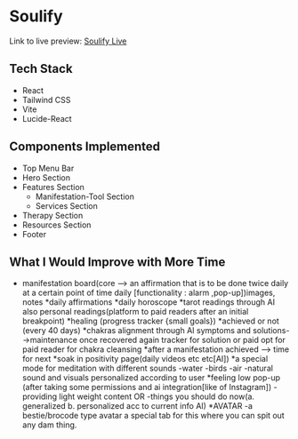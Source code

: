 # Soulify

Link to live preview: [Soulify Live](https://soulify-rouge.vercel.app)

## Tech Stack
- React
- Tailwind CSS
- Vite
- Lucide-React

## Components Implemented
- Top Menu Bar
- Hero Section
- Features Section
  - Manifestation-Tool Section
  - Services Section
- Therapy Section
- Resources Section
- Footer

## What I Would Improve with More Time
* manifestation board(core --> an affirmation that is to be done twice daily at a certain point of time daily 
     [functionality : alarm ,pop-up])images, notes
*daily affirmations
*daily horoscope
*tarot readings through AI also personal readings(platform to paid readers after an initial breakpoint)
*healing (progress tracker {small goals})
*achieved or not  (every 40 days)
*chakras alignment
through AI symptoms and solutions-->maintenance once recovered 
again tracker for solution or paid opt for paid reader for chakra cleansing
*after a manifestation achieved --> time for next
*soak in positivity page(daily videos etc etc[AI])
*a special mode for meditation with different sounds 
    -water -birds -air -natural sound and visuals personalized according to user
*feeling low pop-up (after taking some permissions and ai integration[like of Instagram])
    -providing light weight content  OR
    -things you should do now(a. generalized b. personalized acc to current info AI)
*AVATAR -a bestie/brocode type avatar a special tab for this where you can spit out any dam thing.
 
